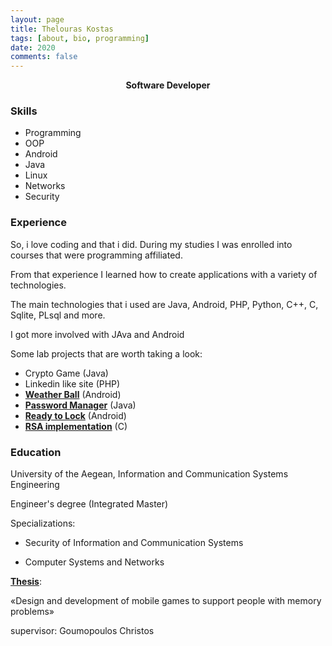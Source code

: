 ```yaml
---
layout: page
title: Thelouras Kostas
tags: [about, bio, programming]
date: 2020
comments: false
---
```

    
<center><a><b> Software Developer </b></a> </center>

### Skills

   * Programming
   * OOP
   * Android
   * Java
   * Linux
   * Networks
   * Security

### Experience

So, i love coding and that i did. During my studies I was enrolled into  courses that were programming affiliated.

From that experience I learned how to create applications with a variety of technologies.

The main technologies that i used are Java, Android, PHP, Python, C++, C, Sqlite, PLsql and more.

I got more involved with JAva and Android

Some lab projects that are worth taking a look:

   - Crypto Game (Java)
   - Linkedin like site (PHP)
   - **[Weather Ball](http://thelouras.gr/weather-ball/)** (Android)
   - **[Password Manager](https://github.com/Thelouras58/PasswordManager)** (Java)
   - **[Ready to Lock](https://github.com/Thelouras58/ReadyToLock)** (Android)
   - **[RSA implementation](https://gist.github.com/Thelouras58/a3b04a3df0d167743084ff94442f52d8)** (C)

### Education

University of the Aegean, Information and Communication Systems Engineering

Engineer's degree (Integrated Master)

Specializations:

- Security of Information and Communication Systems

- Computer Systems and Networks

**[Thesis](http://thelouras.gr/diploma-thesis/)**:

«Design and development of mobile games to support people with memory problems»

supervisor: Goumopoulos Christos
